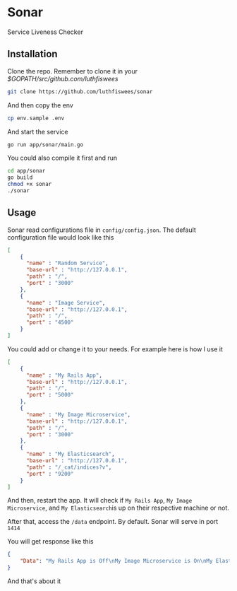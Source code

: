 # Sonar

Service Liveness Checker

## Installation

Clone the repo. Remember to clone it in your *$GOPATH/src/github.com/luthfiswees*

```sh
git clone https://github.com/luthfiswees/sonar
```

And then copy the env

```sh
cp env.sample .env
```

And start the service

```sh
go run app/sonar/main.go
```

You could also compile it first and run

```sh
cd app/sonar
go build
chmod +x sonar
./sonar
```

## Usage

Sonar read configurations file in `config/config.json`. The default configuration file would look like this

```json
[
    {
      "name" : "Random Service",
      "base-url" : "http://127.0.0.1",
      "path" : "/",
      "port" : "3000"
    },
    {
      "name" : "Image Service",
      "base-url" : "http://127.0.0.1",
      "path" : "/",
      "port" : "4500"
    }
]
```

You could add or change it to your needs. For example here is how I use it

```json
[
    {
      "name" : "My Rails App",
      "base-url" : "http://127.0.0.1",
      "path" : "/",
      "port" : "5000"
    },
    {
      "name" : "My Image Microservice",
      "base-url" : "http://127.0.0.1",
      "path" : "/",
      "port" : "3000"
    },
  	{
      "name" : "My Elasticsearch",
      "base-url" : "http://127.0.0.1",
      "path" : "/_cat/indices?v",
      "port" : "9200"
    }
]
```

And then, restart the app. It will check if `My Rails App`, `My Image Microservice`, and `My Elasticsearch`is up on their respective machine or not.

After that, access the `/data` endpoint. By default. Sonar will serve in port `1414`

You will get response like this

```json
{
    "Data": "My Rails App is Off\nMy Image Microservice is On\nMy Elasticsearch is On"
}
```

And that's about it